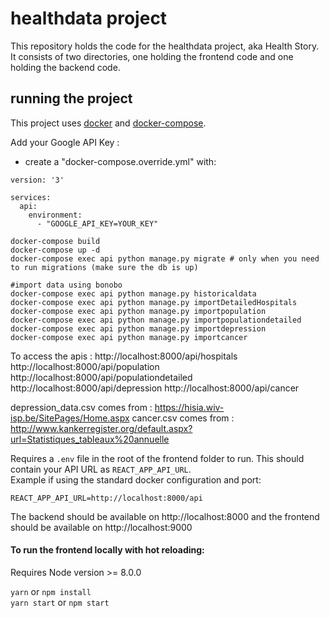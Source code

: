 # healthdata project
This repository holds the code for the healthdata project, aka Health Story. It consists of two directories, one holding the frontend code and one holding the backend code.

## running the project
This project uses [docker](https://docs.docker.com/install/) and  [docker-compose](https://docs.docker.com/compose/install/).

Add your Google API Key :
  - create a "docker-compose.override.yml" with:
  ```
  version: '3'

  services:
    api:
      environment:
        - "GOOGLE_API_KEY=YOUR_KEY"
  ```

```
docker-compose build
docker-compose up -d
docker-compose exec api python manage.py migrate # only when you need to run migrations (make sure the db is up)

#import data using bonobo
docker-compose exec api python manage.py historicaldata
docker-compose exec api python manage.py importDetailedHospitals
docker-compose exec api python manage.py importpopulation
docker-compose exec api python manage.py importpopulationdetailed
docker-compose exec api python manage.py importdepression
docker-compose exec api python manage.py importcancer
```

To access the apis :
http://localhost:8000/api/hospitals
http://localhost:8000/api/population
http://localhost:8000/api/populationdetailed
http://localhost:8000/api/depression
http://localhost:8000/api/cancer

depression_data.csv comes from : https://hisia.wiv-isp.be/SitePages/Home.aspx
cancer.csv comes from : http://www.kankerregister.org/default.aspx?url=Statistiques_tableaux%20annuelle

Requires a `.env` file in the root of the frontend folder to run. This should contain your API URL as `REACT_APP_API_URL`.  
Example if using the standard docker configuration and port:
```
REACT_APP_API_URL=http://localhost:8000/api
```

The backend should be available on http://localhost:8000 and the frontend should be available on http://localhost:9000

#### To run the frontend locally with hot reloading:

Requires Node version >= 8.0.0

`yarn` or `npm install`  
`yarn start` or `npm start`
